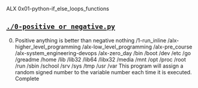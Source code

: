 ALX 0x01-python-if_else_loops_functions   

## [`./0-positive_or_negative.py`](./0-positive_or_negative.py)
0. Positive anything is better than negative nothing /1-run_inline /alx-higher_level_programming /alx-low_level_programming /alx-pre_course /alx-system_engineering-devops /alx-zero_day /bin /boot /dev /etc /go /greadme /home /lib /lib32 /lib64 /libx32 /media /mnt /opt /proc /root /run /sbin /school /srv /sys /tmp /usr /var This program will assign a random signed number to the variable number each time it is executed. Complete
